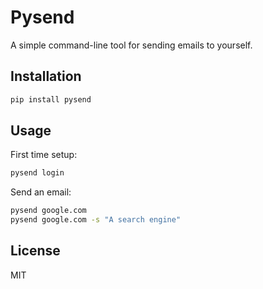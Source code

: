 # Pysend

A simple command-line tool for sending emails to yourself.

## Installation

```bash
pip install pysend
```

## Usage

First time setup:
```bash
pysend login
```

Send an email:
```bash
pysend google.com
pysend google.com -s "A search engine"
```

## License

MIT